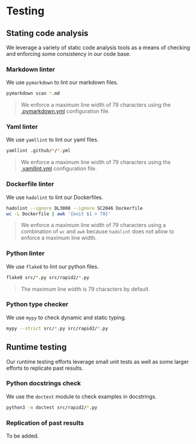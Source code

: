 # Testing

## Stating code analysis

We leverage a variety of static code analysis tools as a means of checking and
enforcing some consistency in our code base.

### Markdown linter

We use `pymarkdown` to lint our markdown files.

```bash
pymarkdown scan *.md
```

> We enforce a maximum line width of 79 characters using the
> [.pymarkdown.yml][URL_CFG_MD]
> configuration file.

### Yaml linter

We use `yamllint` to lint our yaml files.

```bash
yamllint .github/*/*.yml
```

> We enforce a maximum line width of 79 characters using the
> [.yamllint.yml][URL_CFG_YM]
> configuration file.

### Dockerfile linter

We use `hadolint` to lint our Dockerfiles.

```bash
hadolint --ignore DL3008 --ignore SC2046 Dockerfile
wc -L Dockerfile | awk '{exit $1 > 79}'
```

> We enforce a maximum line width of 79 characters using a combination of `wc`
> and `awk` because `hadolint` does not allow to enforce a maximum line width.

### Python linter

We use `flake8` to lint our python files.

```bash
flake8 src/*.py src/rapid2/*.py
```

> The maximum line width is 79 characters by default.

### Python type checker

We use `mypy` to check dynamic and static typing.

```bash
mypy --strict src/*.py src/rapid2/*.py
```

## Runtime testing

Our runtime testing efforts leverage small unit tests as well as some larger
efforts to replicate past results.

### Python docstrings check

We use the `doctest` module to check examples in docstrings.

```bash
python3 -m doctest src/rapid2/*.py
```

### Replication of past results

To be added.

[URL_CFG_MD]: https://github.com/c-h-david/rapid2/blob/main/.pymarkdown.yml
[URL_CFG_YM]: https://github.com/c-h-david/rapid2/blob/main/.yamllint.yml
